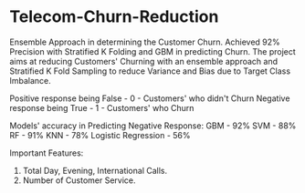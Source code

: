 # Telecom-Churn-Reduction
Ensemble Approach in determining the Customer Churn. Achieved 92% Precision with Stratified K Folding and GBM in predicting Churn.
The project aims at reducing Customers' Churning with an ensemble approach and Stratified K Fold Sampling to reduce Variance and Bias due to Target Class Imbalance.

Positive response being False - 0 - Customers' who didn't Churn Negative response being True - 1 - Customers' who Churn

Models' accuracy in Predicting Negative Response: GBM - 92% SVM - 88% RF - 91% KNN - 78% Logistic Regression - 56%

Important Features:

1) Total Day, Evening, International Calls. 
2) Number of Customer Service.
